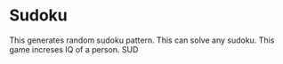 # Sudoku
This generates random sudoku pattern.
This can solve any sudoku.
This game increses IQ of a person.
SUD
